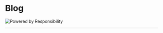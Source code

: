 # Blog

![Powered by Responsibility](https://forthebadge.com/images/badges/powered-by-responsibility.svg)

---
